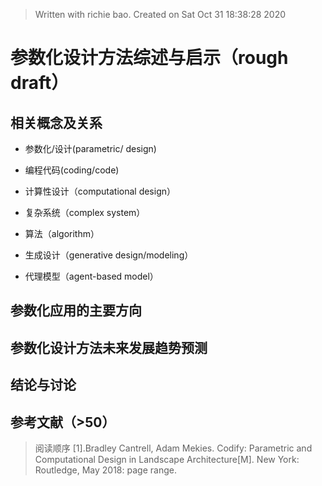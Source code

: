 


> Written with richie bao. Created on Sat Oct 31 18:38:28 2020
# 参数化设计方法综述与启示（rough draft）

## 相关概念及关系
* 参数化/设计(parametric/ design)

*  编程代码(coding/code)

* 计算性设计（computational design）

* 复杂系统（complex system）

* 算法（algorithm）

* 生成设计（generative design/modeling）

* 代理模型（agent-based model）

## 参数化应用的主要方向


##  参数化设计方法未来发展趋势预测


## 结论与讨论


## 参考文献（>50）
> 阅读顺序
[1].Bradley Cantrell, Adam Mekies. Codify: Parametric and Computational Design in Landscape Architecture[M]. New York: Routledge, May 2018: page range. 

<!--stackedit_data:
eyJoaXN0b3J5IjpbLTE1MjUyMTE0NTMsLTIxMTA5MDQ0ODUsNz
cxMzc4NzQ0LC0xODExMzY3Mjg2LC0xNjM1MDk2NjE1LDc3MTk4
NzEzOCwxMzUyMzI3NTg0LC01NjMzODEzMDgsMTc1MzQ0NTEyMC
wxMjE5ODg5ODg0XX0=
-->